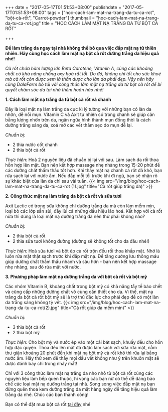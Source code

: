 +++
date = "2017-05-17T01:51:53+08:00"
publishdate = "2017-05-17T01:51:53+08:00"
tags = ["hoc-cach-lam-mat-na-trang-da-tu-ca-rot", "bột-cà-rốt", "Carrot-powder"]
thumbnail = "hoc-cach-lam-mat-na-trang-da-tu-ca-rot.jpg"
title = "HỌC CÁCH LÀM MẶT NẠ TRẮNG DA TỪ BỘT CÀ RỐT"

+++
 
 **Để làm trắng da ngay tại nhà không thể bỏ qua việc đắp mặt nạ từ thiên nhiên. Hãy cùng học cách làm mặt nạ bột cà rốt dưỡng trắng da hiệu quả nhé!**

_Cà rốt chứa hàm lượng lớn Beta Carotene, Vitamin A, cùng các khoáng chất có khả năng chống oxy hoá rất tốt. Do đó, không chỉ tốt cho sức khoẻ mà cà rốt còn được xem là thần dược cho làn da phái đẹp. Vậy nên hãy cùng DalaFarm bỏ túi vài công thức làm mặt nạ trắng da từ bột cà rốt để bí quyết chăm sóc da tại nhà thêm hoàn hảo nhé!_

**1. Cách làm mặt nạ trắng da từ bột cà rốt và chanh**

Đây là loại mặt nạ làm trắng da cực kì lý tưởng với những bạn có làn da nhờn, dễ nổi mụn. Vitamin C và Axit tự nhiên có trong chanh sẽ giúp cân bằng lượng nhờn trên da, ngăn ngừa hình thành mụn đồng thời là cách dưỡng trắng sáng da, xoá mờ các vết thâm sẹo do mụn để lại.

_Chuẩn bị:_ 

* 2 thìa nước cốt chanh
* 2 thìa bột cà rốt

_Thực hiện:_ Hoà 2 nguyên liệu đã chuẩn bị lại với sau. Làm sạch da rồi thoa hỗn hợp lên mặt. Bạn nên kết hợp massage nhẹ nhàng trong 15-20 phút để các dưỡng chất thẩm thấu tốt hơn. Khi thấy mặt nạ chanh cà rốt đã khô, bạn rửa sạch lại với nước ấm. Nếu đắp mỗi tối trước khi đi ngủ, bạn sẽ nhận rõ sự khác biệt của làn da chỉ sau vài tuần.
{{< img src="/img/blog/hoc-cach-lam-mat-na-trang-da-tu-ca-rot (1).jpg" title="Cà rốt giúp trắng da)" >}}

**2. Công thức mặt nạ làm trắng da bột cà rốt và sữa tươi**

Axit Lactic có trong sữa không chỉ dưỡng trắng da mà còn làm mềm mịn, loại bỏ các lớp sần sùi, đẩy lùi cả những dấu hiệu lão hoá. Kết hợp với cà rốt nữa thì đúng là loại mặt nạ dưỡng trắng da nên thử phải không nào?

_Chuẩn bị:_ 

* 2 thìa bột cà rốt
* 2 thìa sữa tươi không đường (đường sẽ không tốt cho da đâu nhé!)

_Thực hiện:_ Hoà sữa tươi và bột ép cà rốt trộn đều rồi thoa khắp mặt. Nhớ là luôn rửa mặt thật sạch trước khi đắp mặt nạ. Để tăng cường lưu thông máu giúp dưỡng chất thẩm thấu nhanh và sâu hơn - bạn nên kết hợp massage nhẹ nhàng, sau đó rửa mặt với nước.

**3. Phương pháp làm mặt nạ dưỡng trắng da với bột cà rốt và bột mỳ**

Các nhóm Vitamin B, khoáng chất trong bột mỳ có khả năng tẩy tế bào chết và cũng cấp những dưỡng chất vô cùng cần thiết cho da. Vì thế, mặt nạ trắng da bột cà rốt bột mỳ sẽ là trợ thủ đắc lực cho phái đẹp để có một làn da trắng sáng không tỳ vết.
{{< img src="/img/blog/hoc-cach-lam-mat-na-trang-da-tu-ca-rot(2).jpg" title="Cà rốt giúp da mềm mìn)" >}}

_Chuẩn bị:_ 

* 3 thìa bột cà rốt
* 2 thìa bột mỳ
 
 _Thực hiện:_ Cho bột mỳ và nước ép vào một cái bát sạch, khuấy đều cho hỗn hợp đặc quyện. Thoa đều lên mặt đã được làm sạch với sữa rửa mặt, nằm thư giãn khoảng 20 phút đến khi mặt nạ bột mỳ cà rốt khô thì rửa lại bằng nước ấm. Hãy thử xem để thấy mọi dấu vết không như ý trên khuôn mặt sẽ được đánh bay chỉ trong nháy mắt!

Chỉ với 3 công thức làm mặt nạ trắng da nho nhỏ từ bột cà rốt cùng các nguyên liệu làm bếp quen thuộc, hi vọng các bạn nữ có thể dễ dàng bào chế các loại mặt nạ dưỡng trắng tại nhà. Song song việc đắp mặt nạ bạn đừng quên thoa kem dưỡng trắng da mặt hàng ngày để tăng hiệu quả làm trắng da nhé. Chúc các bạn thành công!

Bạn có thể đặt mua bột cà rốt [tại đây](/san-pham/bột-cà-rốt-50g/) nhé
